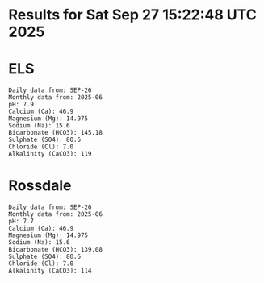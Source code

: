 # Results for Sat Sep 27 15:22:48 UTC 2025
# ELS
```
Daily data from: SEP-26
Monthly data from: 2025-06
pH: 7.9
Calcium (Ca): 46.9
Magnesium (Mg): 14.975
Sodium (Na): 15.6
Bicarbonate (HCO3): 145.18
Sulphate (SO4): 80.6
Chloride (Cl): 7.0
Alkalinity (CaCO3): 119
```
# Rossdale
```
Daily data from: SEP-26
Monthly data from: 2025-06
pH: 7.7
Calcium (Ca): 46.9
Magnesium (Mg): 14.975
Sodium (Na): 15.6
Bicarbonate (HCO3): 139.08
Sulphate (SO4): 80.6
Chloride (Cl): 7.0
Alkalinity (CaCO3): 114
```
